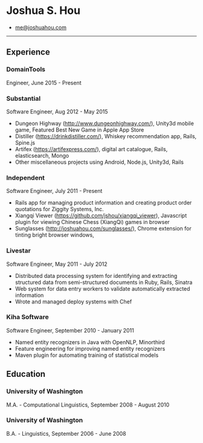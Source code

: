 # Joshua S. Hou

* me@joshuahou.com

---

## Experience

### DomainTools
Engineer, June 2015 - Present

### Substantial
Software Engineer, Aug 2012 - May 2015

* Dungeon Highway (http://www.dungeonhighway.com/), Unity3d mobile game, Featured Best New Game in Apple App Store
* Distiller (https://drinkdistiller.com/), Whiskey recommendation app, Rails, Spine.js
* Artifex (https://artifexpress.com/), digital art catalogue, Rails, elasticsearch, Mongo
* Other miscellaneous projects using Android, Node.js, Unity3d, Rails

### Independent
Software Engineer, July 2011 - Present

* Rails app for managing product information and creating product order quotations for Ziggity Systems, Inc.
* Xiangqi Viewer (https://github.com/jshou/xiangqi_viewer), Javascript plugin for viewing Chinese Chess (XiangQi) games in browser
* Sunglasses (http://joshuahou.com/sunglasses/), Chrome extension for tinting bright browser windows, 

### Livestar
Software Engineer, May 2011 - July 2012

* Distributed data processing system for identifying and extracting structured data from semi-structured documents in Ruby, Rails, Sinatra
* Web system for data entry workers to validate automatically extracted information
* Wrote and managed deploy systems with Chef

### Kiha Software
Software Engineer, September 2010 - January 2011

* Named entity recognizers in Java with OpenNLP, Minorthird
* Feature engineering for improving named entity recognizers
* Maven plugin for automating training of statistical models

## Education

### University of Washington
M.A. - Computational Linguistics, September 2008 - August 2010

### University of Washington
B.A. - Linguistics, September 2006 - June 2008
